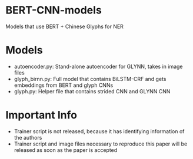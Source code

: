 # BERT-CNN-models
Models that use BERT + Chinese Glyphs for NER

# Models
- autoencoder.py: Stand-alone autoencoder for GLYNN, takes in image files
- glyph_birnn.py: Full model that contains BiLSTM-CRF and gets embeddings from BERT and glyph CNNs
- glyph.py: Helper file that contains strided CNN and GLYNN CNN

# Important Info

- Trainer script is not released, because it has identifying information of the authors
- Trainer script and image files necessary to reproduce this paper will be released as soon as the paper is accepted

